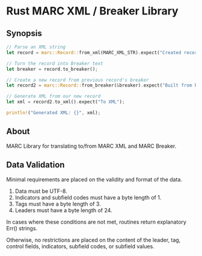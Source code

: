 # Rust MARC XML / Breaker Library

## Synopsis

```rs
// Parse an XML string
let record = marc::Record::from_xml(MARC_XML_STR).expect("Created record from XML");

// Turn the record into Breaker text
let breaker = record.to_breaker();

// Create a new record from previous record's breaker
let record2 = marc::Record::from_breaker(&breaker).expect("Built from breaker");

// Generate XML from our new record
let xml = record2.to_xml().expect("To XML");

println!("Generated XML: {}", xml);
```

## About

MARC Library for translating to/from MARC XML and MARC Breaker.

## Data Validation

Minimal requirements are placed on the validity and format of the data.

1. Data must be UTF-8.
1. Indicators and subfield codes must have a byte length of 1.
1. Tags must have a byte length of 3.
1. Leaders must have a byte length of 24.

In cases where these conditions are not met, routines return explanatory
Err() strings.

Otherwise, no restrictions are placed on the content of the leader, 
tag, control fields, indicators, subfield codes, or subfield values.
